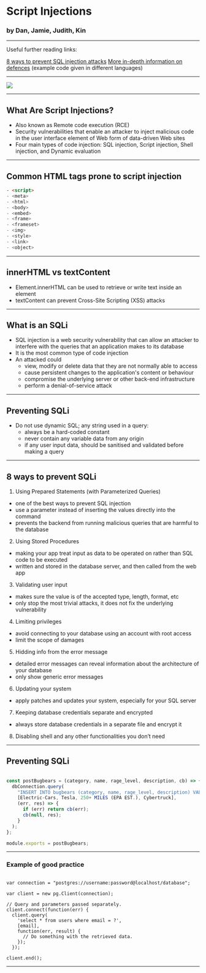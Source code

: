 # Script Injections
### by Dan, Jamie, Judith, Kin

---

Useful further reading links:

[8 ways to prevent SQL injection attacks](https://tableplus.com/blog/2018/08/best-practices-to-prevent-sql-injection-attacks.html)
[More in-depth information on defences](https://github.com/OWASP/CheatSheetSeries/blob/master/cheatsheets/SQL_Injection_Prevention_Cheat_Sheet.md) (example code given in different languages)

---

![](https://media0.giphy.com/media/aJCvKRUFcbT9K/giphy.gif?cid=790b7611f78ba84f44380d09eb532894decf19f808197024&rid=giphy.gif)

---

## What Are Script Injections?

- Also known as Remote code execution (RCE)
- Security vulnerabilities that enable an attacker to inject malicious code in the user interface element of Web form of data-driven Web sites
- Four main types of code injection: SQL injection, Script injection, Shell injection, and Dynamic evaluation

---

## Common HTML tags prone to script injection

```html
- <script>
- <meta>
- <html>
- <body>
- <embed>
- <frame>
- <frameset>
- <img>
- <style>
- <link>
- <object>
```

---

## innerHTML vs textContent

- Element.innerHTML can be used to retrieve or write text inside an element
- textContent can prevent Cross-Site Scripting (XSS) attacks

---

## What is an SQLi

- SQL injection is a web security vulnerability that can allow an attacker to interfere with the queries that an application makes to its database
- It is the most common type of code injection
- An attacked could 
    - view, modify or delete data that they are not normally able to access
    - cause persistent changes to the application's content or behaviour
    - compromise the underlying server or other back-end infrastructure
    - perform a denial-of-service attack
    
---

## Preventing SQLi

- Do not use dynamic SQL; any string used in a query:
    - always be a hard-coded constant
    - never contain any variable data from any origin
    - if any user input data, should be sanitised and validated before making a query

---

## 8 ways to prevent SQLi

1. Using Prepared Statements (with Parameterized Queries)
- one of the best ways to prevent SQL injection
- use a parameter instead of inserting the values directly into the command
- prevents the backend from running malicious queries that are harmful to the database

2. Using Stored Procedures
- making your app treat input as data to be operated on rather than SQL code to be executed
- written and stored in the database server, and then called from the web app

3. Validating user input
- makes sure the value is of the accepted type, length, format, etc
- only stop the most trivial attacks, it does not fix the underlying vulnerability
4. Limiting privileges
- avoid connecting to your database using an account with root access
- limit the scope of damages


5. Hidding info from the error message
- detailed error messages can reveal information about the architecture of your database
- only show generic error messages
6. Updating your system
- apply patches and updates your system, especially for your SQL server

7. Keeping database credentials separate and encrypted
- always store database credentials in a separate file and encrypt it
8. Disabling shell and any other functionalities you don’t need


---

## Preventing SQLi

```Javascript const dbConnection = require("../database/db_connection");

const postBugbears = (category, name, rage_level, description, cb) => {
  dbConnection.query(
    "INSERT INTO bugbears (category, name, rage_level, description) VALUES ($1, $2, $3, $4)",
    [Electric-Cars, Tesla, 250+ MILES (EPA EST.), Cybertruck],
    (err, res) => {
      if (err) return cb(err);
      cb(null, res);
    }
  );
};

module.exports = postBugbears;

```

---

### Example of good practice

```var pg = require('pg');

var connection = "postgres://username:password@localhost/database";

var client = new pg.Client(connection);

// Query and parameters passed separately.
client.connect(function(err) {
  client.query(
    'select * from users where email = ?',
    [email],
    function(err, result) {
      // Do something with the retrieved data.
    });
  });

client.end();

```

---




